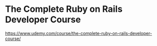 # The Complete Ruby on Rails Developer Course

https://www.udemy.com/course/the-complete-ruby-on-rails-developer-course/
